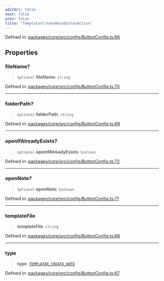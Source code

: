 ```yaml
---
editUrl: false
next: false
prev: false
title: "TemplaterCreateNoteButtonAction"
---
```


Defined in: [packages/core/src/config/ButtonConfig.ts:66](https://github.com/mProjectsCode/obsidian-meta-bind-plugin/blob/164b4e159d0a9103f56c4079fbd94da824499fe4/packages/core/src/config/ButtonConfig.ts#L66)

## Properties

### fileName?

> `optional` **fileName**: `string`

Defined in: [packages/core/src/config/ButtonConfig.ts:70](https://github.com/mProjectsCode/obsidian-meta-bind-plugin/blob/164b4e159d0a9103f56c4079fbd94da824499fe4/packages/core/src/config/ButtonConfig.ts#L70)

***

### folderPath?

> `optional` **folderPath**: `string`

Defined in: [packages/core/src/config/ButtonConfig.ts:69](https://github.com/mProjectsCode/obsidian-meta-bind-plugin/blob/164b4e159d0a9103f56c4079fbd94da824499fe4/packages/core/src/config/ButtonConfig.ts#L69)

***

### openIfAlreadyExists?

> `optional` **openIfAlreadyExists**: `boolean`

Defined in: [packages/core/src/config/ButtonConfig.ts:72](https://github.com/mProjectsCode/obsidian-meta-bind-plugin/blob/164b4e159d0a9103f56c4079fbd94da824499fe4/packages/core/src/config/ButtonConfig.ts#L72)

***

### openNote?

> `optional` **openNote**: `boolean`

Defined in: [packages/core/src/config/ButtonConfig.ts:71](https://github.com/mProjectsCode/obsidian-meta-bind-plugin/blob/164b4e159d0a9103f56c4079fbd94da824499fe4/packages/core/src/config/ButtonConfig.ts#L71)

***

### templateFile

> **templateFile**: `string`

Defined in: [packages/core/src/config/ButtonConfig.ts:68](https://github.com/mProjectsCode/obsidian-meta-bind-plugin/blob/164b4e159d0a9103f56c4079fbd94da824499fe4/packages/core/src/config/ButtonConfig.ts#L68)

***

### type

> **type**: [`TEMPLATER_CREATE_NOTE`](/obsidian-meta-bind-plugin-docs/api/enumerations/buttonactiontype/#templater_create_note)

Defined in: [packages/core/src/config/ButtonConfig.ts:67](https://github.com/mProjectsCode/obsidian-meta-bind-plugin/blob/164b4e159d0a9103f56c4079fbd94da824499fe4/packages/core/src/config/ButtonConfig.ts#L67)
